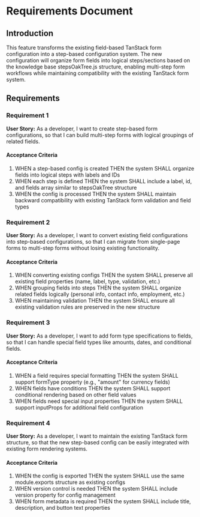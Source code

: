 # Requirements Document

## Introduction

This feature transforms the existing field-based TanStack form configuration into a step-based configuration system. The new configuration will organize form fields into logical steps/sections based on the knowledge base stepsOakTree.js structure, enabling multi-step form workflows while maintaining compatibility with the existing TanStack form system.

## Requirements

### Requirement 1

**User Story:** As a developer, I want to create step-based form configurations, so that I can build multi-step forms with logical groupings of related fields.

#### Acceptance Criteria

1. WHEN a step-based config is created THEN the system SHALL organize fields into logical steps with labels and IDs
2. WHEN each step is defined THEN the system SHALL include a label, id, and fields array similar to stepsOakTree structure
3. WHEN the config is processed THEN the system SHALL maintain backward compatibility with existing TanStack form validation and field types

### Requirement 2

**User Story:** As a developer, I want to convert existing field configurations into step-based configurations, so that I can migrate from single-page forms to multi-step forms without losing existing functionality.

#### Acceptance Criteria

1. WHEN converting existing configs THEN the system SHALL preserve all existing field properties (name, label, type, validation, etc.)
2. WHEN grouping fields into steps THEN the system SHALL organize related fields logically (personal info, contact info, employment, etc.)
3. WHEN maintaining validation THEN the system SHALL ensure all existing validation rules are preserved in the new structure

### Requirement 3

**User Story:** As a developer, I want to add form type specifications to fields, so that I can handle special field types like amounts, dates, and conditional fields.

#### Acceptance Criteria

1. WHEN a field requires special formatting THEN the system SHALL support formType property (e.g., "amount" for currency fields)
2. WHEN fields have conditions THEN the system SHALL support conditional rendering based on other field values
3. WHEN fields need special input properties THEN the system SHALL support inputProps for additional field configuration

### Requirement 4

**User Story:** As a developer, I want to maintain the existing TanStack form structure, so that the new step-based config can be easily integrated with existing form rendering systems.

#### Acceptance Criteria

1. WHEN the config is exported THEN the system SHALL use the same module.exports structure as existing configs
2. WHEN version control is needed THEN the system SHALL include version property for config management
3. WHEN form metadata is required THEN the system SHALL include title, description, and button text properties
